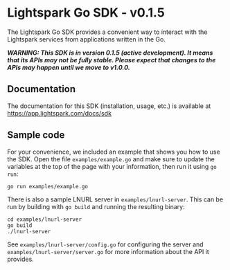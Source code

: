 # Lightspark Go SDK - v0.1.5

The Lightspark Go SDK provides a convenient way to interact with the Lightspark services from applications written in the Go.

**_WARNING: This SDK is in version 0.1.5 (active development). It means that its APIs may not be fully stable. Please expect that changes to the APIs may happen until we move to v1.0.0._**

## Documentation

The documentation for this SDK (installation, usage, etc.) is available at https://app.lightspark.com/docs/sdk

## Sample code

For your convenience, we included an example that shows you how to use the SDK. Open the file
`examples/example.go` and make sure to update the variables at the top of the page with your
information, then run it using `go run`:

```
go run examples/example.go
```

There is also a sample LNURL server in `examples/lnurl-server`. This can be run by building with
`go build` and running the resulting binary:

```
cd examples/lnurl-server
go build
./lnurl-server
```

See `examples/lnurl-server/config.go` for configuring the server and
`examples/lnurl-server/server.go` for more information about the API it provides.
